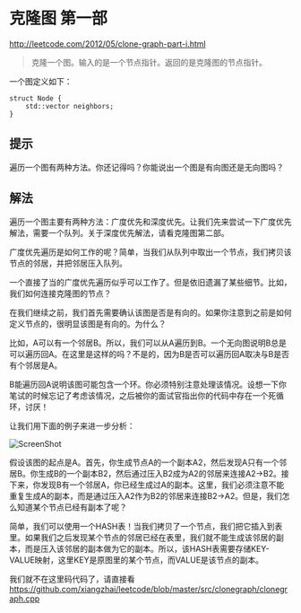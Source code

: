 # 克隆图 第一部

http://leetcode.com/2012/05/clone-graph-part-i.html

> 克隆一个图。输入的是一个节点指针。返回的是克隆图的节点指针。

一个图定义如下：
```
struct Node {
    std::vector neighbors;
}
```

## 提示
遍历一个图有两种方法。你还记得吗？你能说出一个图是有向图还是无向图吗？

## 解法
遍历一个图主要有两种方法：广度优先和深度优先。让我们先来尝试一下广度优先解法，需要一个队列。关于深度优先解法，请看克隆图第二部。

广度优先遍历是如何工作的呢？简单，当我们从队列中取出一个节点，我们拷贝该节点的邻居，并把邻居压入队列。

一个直接了当的广度优先遍历似乎可以工作了。但是依旧遗漏了某些细节。比如，我们如何连接克隆图的节点？

在我们继续之前，我们首先需要确认该图是否是有向的。如果你注意到之前是如何定义节点的，很明显该图是有向的。为什么？

比如，A可以有一个邻居B。所以，我们可以从A遍历到B。一个无向图说明B总是可以遍历回A。在这里是这样的吗？不是的，因为B是否可以遍历回A取决与B是否有个邻居是A。

B能遍历回A说明该图可能包含一个环。你必须特别注意处理该情况。设想一下你笔试的时候忘记了考虑该情况，之后被你的面试官指出你的代码中存在一个死循环，讨厌！

让我们用下面的例子来进一步分析：

![ScreenShot](https://raw.github.com/xiangzhai/leetcode/master/image/graph.png)

假设该图的起点是A。首先，你生成节点A的一个副本A2，然后发现A只有一个邻居B。你生成B的一个副本B2，然后通过压入B2成为A2的邻居来连接A2->B2。接下来，你发现B有一个邻居A，你已经生成过A的副本。这里，我们必须注意不能重复生成A的副本，而是通过压入A2作为B2的邻居来连接B2->A2。但是，我们怎么知道某个节点已经有副本了呢？

简单，我们可以使用一个HASH表！当我们拷贝了一个节点，我们把它插入到表里。如果我们之后发现某个节点的邻居已经在表里，我们就不能生成该邻居的副本，而是压入该邻居的副本做为它的副本。所以，该HASH表需要存储KEY-VALUE映射，这里KEY是原图里的某个节点，而VALUE是该节点的副本。

我们就不在这里码代码了，请直接看 https://github.com/xiangzhai/leetcode/blob/master/src/clonegraph/clonegraph.cpp
